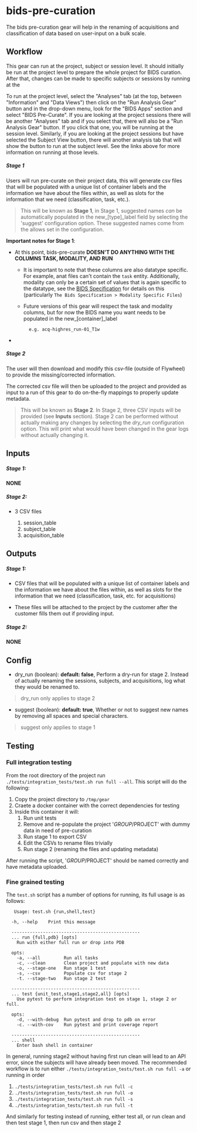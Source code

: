 # bids-pre-curation
The bids pre-curation gear will help in the renaming of acquisitions and classification
of data based on user-input on a bulk scale.

## Workflow

This gear can run at the project, subject or session level.
It should initially be run at the project level to prepare the whole project for BIDS curation.  After that, changes can be made to specific subjects or sessions by running at the 

To run at the project level, select the "Analyses" tab (at the top, between "Information" and "Data Views") then click on the "Run Analysis Gear" button and in the drop-down menu, look for the "BIDS Apps" section and select "BIDS Pre-Curate".  If you are looking at the project sessions there will be another "Analyses" tab and if you select that, there will also be a "Run Analysis Gear" button.  If you click that one, you will be running at the session level.  Similarly, if you are looking at the project sessions but have selected the Subject View button, there will another analysis tab that will show the button to run at the subject level.  See the links above for more information on running at those levels.
##### Stage 1
Users will run pre-curate on their project data, this will generate csv files that will be populated with a unique list of container labels and the information we have about the files within, as well as slots for the information that we need (classification, task, etc.). 

> This will be known as __Stage 1__, in Stage 1, suggested names _can_ be  automatically populated in the new_[type]_label field by selecting the 'suggest' configuration option.  These suggested names come from the allows set in the configuration.

__Important notes for Stage 1__:
* At this point, bids-pre-curate __DOESN'T DO ANYTHING WITH THE COLUMNS TASK, MODALITY, AND RUN__
    * It is important to note that these columns are also datatype specific.  For example, anat files
        can't contain the `task` entity.  Additionally, modality can only be a certain set of values
        that is again specific to the datatype, see the 
        [BIDS Specification](https://bids-specification.readthedocs.io/en/stable/) 
        for details on this (particularly `The Bids Specification > Modality Specific Files`)
    * Future versions of this gear will respect the task and modality columns, but for now
        the BIDS name you want needs to be populated in the new_[container]_label
            
            e.g. acq-highres_run-01_T1w
 * 
##### Stage 2
The user will then download and modify this csv-file (outside of Flywheel) to provide the missing/corrected information.

The corrected csv file will then be uploaded to the project and provided as input to a run of this gear to do on-the-fly mappings to properly update metadata. 

> This will be known as __Stage 2__.  In Stage 2, three CSV inputs will be provided (see __Inputs__ section).  Stage 2
> can be performed without actually making any changes by selecting the _dry_run_ configuration option.  This will print
> what would have been changed in the gear logs without actually changing it.

## Inputs

##### Stage 1:
__NONE__

##### Stage 2:
* 3 CSV files

    1. session_table
    2. subject_table
    3. acquisition_table


## Outputs

##### Stage 1:
* CSV files that will be populated with a unique list of container labels and the information we have about the files within, as well as slots for the information that we need (classification, task, etc. for acquisitions)

* These files will be attached to the project by the customer after the customer fills them out if providing input.

##### Stage 2:
__NONE__

## Config
* dry_run (boolean): __default: false__, Perform a dry-run for stage 2.  Instead of actually renaming the sessions, subjects, and acquisitions, log what they would be renamed to.
> dry_run only applies to stage 2
* suggest (boolean): __default: true__, Whether or not to suggest new names by removing all spaces and special characters.
> suggest only applies to stage 1

## Testing
### Full integration testing

From the root directory of the project run `./tests/integration_tests/test.sh run full --all`.  This script will do the following:
1. Copy the project directory to `/tmp/gear`
2. Craete a docker container with the correct dependencies for testing
3. Inside this container it will:
    1. Run unit tests
    2. Remove and re-populate the project '$GROUP/$PROJECT' with dummy data in need of pre-curation
    3. Run stage 1 to export CSV
    4. Edit the CSVs to rename files trivially
    5. Run stage 2 (renaming the files and updating metadata) 

After running the script, '$GROUP/$PROJECT' should be named correctly and have metadata uploaded.

### Fine grained testing
The `test.sh` script has a number of options for running, its full usage is as follows:
```
   Usage: test.sh {run,shell,test}

  -h, --help    Print this message

  -------------------------------------------------
  ... run {full,pdb} [opts]
    Run with either full run or drop into PDB

  opts:
    -a, --all         Run all tasks
    -c, --clean       Clean project and populate with new data
    -o, --stage-one   Run stage 1 test
    -s, --csv         Populate csv for stage 2
    -t. --stage-two   Run stage 2 test

  -------------------------------------------------
  ... test {unit_test,stage1,stage2,all} [opts]
    Use pytest to perform integration test on stage 1, stage 2 or full.

  opts:
    -d, --with-debug  Run pytest and drop to pdb on error
    -c. --with-cov    Run pytest and print coverage report

  -------------------------------------------------
  ... shell
    Enter bash shell in container
```

In general, running stage2 without having first run clean will lead to an API error, since the subjects will have already
been moved.  The recommended workflow is to run either `./tests/integration_tests/test.sh run full -a` or running in order
1. `./tests/integration_tests/test.sh run full -c`
2. `./tests/integration_tests/test.sh run full -o`
3. `./tests/integration_tests/test.sh run full -s`
4. `./tests/integration_tests/test.sh run full -t`

And similarly for testing instead of running, either test all, or run clean and then test stage 1, then run csv and then stage 2
